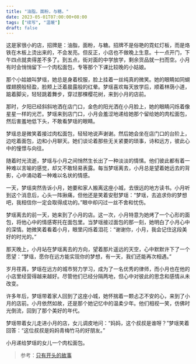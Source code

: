 ```yaml
---
title: "油脂，面粉，与糖。"
date: 2023-05-01T07:00:00+08:00
tags: ["续写", "温暖"]
draft: false
---
```


这是家很小的店，招牌是：油脂，面粉，与糖。招牌不是俗艳的霓虹灯板，而是烙铁在木板上烫出来的，不会发亮。但反正，小店也不做晚上生意。十一点开门，下午四点就卖得差不多了。到五点，街对面的中学放学，剩余货品就一扫而空。小月有时会悄悄留下一个肉松面包，专等那个下课比较晚的小姑娘。

那个小姑娘叫梦瑶，她总是身着校服，脸上挂着一丝纯真的微笑。她的眼睛如同蝴蝶翅膀般轻盈，脸颊上泛着晨露般的红晕。梦瑶喜欢每天放学后，顺着林荫小道，踮着脚尖，轻轻跳着舞步，穿过那棵樱花树，来到小月的店前。

那时，夕阳已经斜斜地洒在店门口，金色的阳光洒在小月脸上，她的眼睛闪烁着像星星一样的光芒。梦瑶来到店门口，小月会羞涩地递给她那个留给她的肉松面包，然后害羞地低下头，不敢看梦瑶的眼睛。

梦瑶总是微笑着接过肉松面包，轻轻地说声谢谢。然后她会坐在店门口的台阶上，边吃着面包，边和小月聊天。她们谈论着那些无关紧要的琐事，诗和远方，彼此心中的憧憬与向往。

随着时光流逝，梦瑶与小月之间悄然生长出了一种淡淡的情愫。他们彼此都有着一种难以言喻的感觉，却又不敢轻易表露。每当梦瑶离去，小月总是望着她远去的背影，心中涌动着一种难以名状的情感。

一天，梦瑶突然告诉小月，她要和家人搬离这座小城，去很远的地方读书。小月听到这个消息后，心头一阵揪痛，但他还是笑着安慰梦瑶：“梦瑶，去追求你的梦想吧，我相信你一定会取得成功的。”眼中却闪过一丝不舍和忧伤。

梦瑶离去的前一天，她来到了小月的店。这一次，小月特意为她烤了一个心形的面包，将他心中的情感寄托在面包里。当梦瑶接过面包的那一刻，她明白了小月心中的深情。她微笑着看着小月，眼里闪烁着泪花：“谢谢你，小月，我会记住这段美好的时光的。”

那天晚上，小月站在梦瑶离去的方向，望着那片遥远的天空，心中默默许下了一个愿望：“梦瑶，愿你在远方能实现你的梦想，有一天，我们还能再次相遇。”

岁月荏苒，梦瑶在远方的城市努力学习，成为了一名优秀的律师，而小月也在他的小店里经营得越来越好。尽管他们已经分隔两地，但心中对彼此的思念和感情从未改变。

许多年后，梦瑶带着家人回到了这座小城，她怀揣着一颗忐忑不安的心，来到了小月的店前。小月依然如故，还是那个她记忆中的温柔少年。他们相视一笑，仿佛时光倒流，回到了那个美好的年代。

梦瑶带着女儿走进小月的店，女儿调皮地问：“妈妈，这个叔叔是谁呀？”梦瑶笑着回答：“这位叔叔是妈妈青梅竹马的好朋友。”

小月递给梦瑶的女儿一个肉松面包。

> 参考：[只有开头的故事](https://twitter.com/Socomoka/status/1498597582532087810)